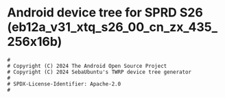 # Android device tree for SPRD S26 (eb12a_v31_xtq_s26_00_cn_zx_435_256x16b)

```
#
# Copyright (C) 2024 The Android Open Source Project
# Copyright (C) 2024 SebaUbuntu's TWRP device tree generator
#
# SPDX-License-Identifier: Apache-2.0
#
```
